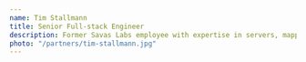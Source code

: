 ```yaml
---
name: Tim Stallmann
title: Senior Full-stack Engineer
description: Former Savas Labs employee with expertise in servers, mapping, data visualization, complex back-end solutions, and the React and Vue frameworks.
photo: "/partners/tim-stallmann.jpg"
---
```

